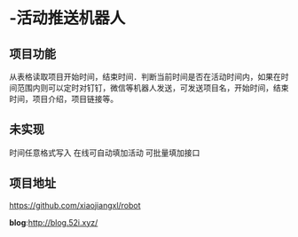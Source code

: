 # -活动推送机器人
## 项目功能
从表格读取项目开始时间，结束时间．判断当前时间是否在活动时间内，如果在时间范围内则可以定时对钉钉，微信等机器人发送，可发送项目名，开始时间，结束时间，项目介绍，项目链接等。
## 未实现
时间任意格式写入
在线可自动填加活动
可批量填加接口
## 项目地址
https://github.com/xiaojiangxl/robot


**blog**:http://blog.52i.xyz/
